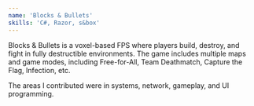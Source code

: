 ```yaml
---
name: 'Blocks & Bullets'
skills: 'C#, Razor, s&box'
---
```


Blocks & Bullets is a voxel-based FPS where players build, destroy, and fight in fully destructible environments. The game includes multiple maps and game modes, including Free-for-All, Team Deathmatch, Capture the Flag, Infection, etc.

The areas I contributed were in systems, network, gameplay, and UI programming.

<Youtube id="VCm2XtM3jnY" />
